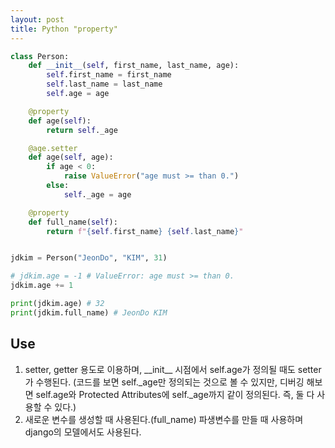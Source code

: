 ```yaml
---
layout: post
title: Python "property"
---
```


```python
class Person:
    def __init__(self, first_name, last_name, age):
        self.first_name = first_name
        self.last_name = last_name
        self.age = age

    @property
    def age(self):
        return self._age

    @age.setter
    def age(self, age):
        if age < 0:
            raise ValueError("age must >= than 0.")
        else:
            self._age = age

    @property
    def full_name(self):
        return f"{self.first_name} {self.last_name}"


jdkim = Person("JeonDo", "KIM", 31)

# jdkim.age = -1 # ValueError: age must >= than 0.
jdkim.age += 1

print(jdkim.age) # 32
print(jdkim.full_name) # JeonDo KIM

```

## Use
1. setter, getter 용도로 이용하며, \_\_init\_\_ 시점에서 self.age가 정의될 때도 setter가 수행된다.
(코드를 보면 self._age만 정의되는 것으로 볼 수 있지만, 디버깅 해보면 self.age와 Protected Attributes에 self._age까지 같이 정의된다.
즉, 둘 다 사용할 수 있다.)
2. 새로운 변수를 생성할 때 사용된다.(full_name) 파생변수를 만들 때 사용하며 django의 모델에서도 사용된다.
